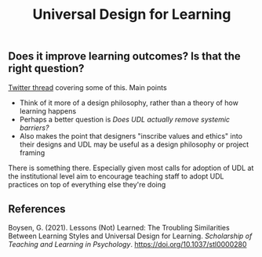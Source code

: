 ﻿---
backlinks:
- title: Design
  url: /memex/sense/Design/design.html
title: Universal Design for Learning
---
## Does it improve learning outcomes? Is that the right question? 

[Twitter thread](https://twitter.com/steph_moore/status/1661010641380065282) covering some of this.  Main points 

- Think of it more of a design philosophy, rather than a theory of how learning happens 
- Perhaps a better question is _Does UDL actually remove systemic barriers?_
- Also makes the point that designers "inscribe values and ethics" into their designs and UDL may be useful as a design philosophy or project framing

There is something there. Especially given most calls for adoption of UDL at the institutional level aim to encourage teaching staff to adopt UDL practices on top of everything else they're doing


## References

Boysen, G. (2021). Lessons (Not) Learned: The Troubling Similarities Between Learning Styles and Universal Design for Learning. *Scholarship of Teaching and Learning in Psychology*. <https://doi.org/10.1037/stl0000280>